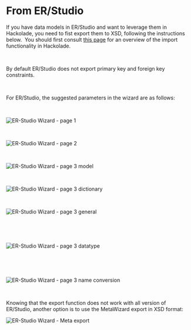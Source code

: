 # From ER/Studio

If you have data models in ER/Studio and want to leverage them in Hackolade, you need to fist export them to XSD, following the instructions below.&nbsp; You should first consult [this page](<XSDoflogicalmodels.md>) for an overview of the import functionality in Hackolade.

&nbsp;

By default ER/Studio does not export primary key and foreign key constraints. &nbsp;

&nbsp;

For ER/Studio, the suggested parameters in the wizard are as follows:

&nbsp;

![ER-Studio Wizard - page 1](<lib/ER-Studio%20Wizard%20-%20page%201.png>)

&nbsp;

![ER-Studio Wizard - page 2](<lib/ER-Studio%20Wizard%20-%20page%202.png>)

&nbsp;

![ER-Studio Wizard - page 3 model](<lib/ER-Studio%20Wizard%20-%20page%203%20model.png>)

&nbsp;

![ER-Studio Wizard - page 3 dictionary](<lib/ER-Studio%20Wizard%20-%20page%203%20dictionary.png>)

&nbsp;

![ER-Studio Wizard - page 3 general](<lib/ER-Studio%20Wizard%20-%20page%203%20general.png>)

&nbsp;

&nbsp;

![ER-Studio Wizard - page 3 datatype](<lib/ER-Studio%20Wizard%20-%20page%203%20datatype.png>)

&nbsp;

&nbsp;

![ER-Studio Wizard - page 3 name conversion](<lib/ER-Studio%20Wizard%20-%20page%203%20name%20conversion.png>)

&nbsp;

Knowing that the export function does not work with all version of ER/Studio, another option is to use the MetaWizard export in XSD format:

![ER-Studio Wizard - Meta export](<lib/ER-Studio%20Wizard%20-%20Meta%20export.png>)
